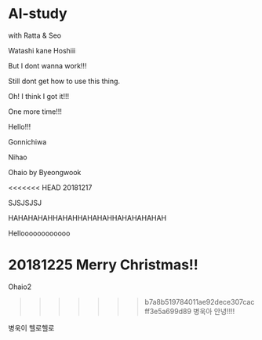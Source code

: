# AI-study
with Ratta &amp; Seo

Watashi kane Hoshiii

But I dont wanna work!!!

Still dont get how to use this thing.

Oh! I think I got it!!!

One more time!!!

Hello!!!

Gonnichiwa

Nihao

Ohaio by Byeongwook

<<<<<<< HEAD
20181217

SJSJSJSJ

HAHAHAHAHHAHAHHAHAHAHHAHAHAHAHAH

Helloooooooooooo

20181225 Merry Christmas!!
=======
Ohaio2
>>>>>>> b7a8b519784011ae92dece307cacff3e5a699d89
병욱아 안녕!!!!

>>>

병욱이 헬로헬로
